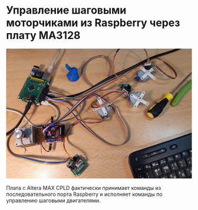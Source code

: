 # Управление шаговыми моторчиками из Raspberry через плату MA3128
![MA3128 photo](../images/ma3128-step-motors.jpg "Фото платы MA3128")

Плата с Altera MAX CPLD фактически принимает команды из последовательного порта Raspberry и исполняет команды по управлению шаговыми двигателями.
